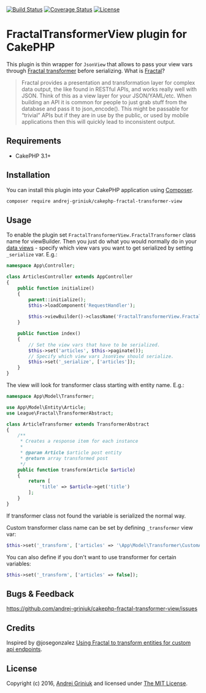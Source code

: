 [![Build Status](https://img.shields.io/travis/andrej-griniuk/cakephp-fractal-transformer-view/master.svg?style=flat-square)](https://travis-ci.org/andrej-griniuk/cakephp-fractal-transformer-view)
[![Coverage Status](https://img.shields.io/coveralls/andrej-griniuk/cakephp-fractal-transformer-view.svg?style=flat-square)](https://coveralls.io/r/andrej-griniuk/cakephp-fractal-transformer-view?branch=master)
[![License](https://img.shields.io/badge/license-MIT-blue.svg?style=flat-square)](LICENSE)

# FractalTransformerView plugin for CakePHP

This plugin is thin wrapper for `JsonView` that allows to pass your view vars through [Fractal transformer][fractal-transformer] before serializing. What is [Fractal][fractal]?

> Fractal provides a presentation and transformation layer for complex data output, the like found in RESTful APIs, and works really well with JSON. Think of this as a view layer for your JSON/YAML/etc.
> When building an API it is common for people to just grab stuff from the database and pass it to json_encode(). This might be passable for “trivial” APIs but if they are in use by the public, or used by mobile applications then this will quickly lead to inconsistent output.


## Requirements

- CakePHP 3.1+

## Installation

You can install this plugin into your CakePHP application using [Composer][composer].

```bash
composer require andrej-griniuk/cakephp-fractal-transformer-view
```


## Usage
To enable the plugin set `FractalTransformerView.FractalTransformer` class name for viewBuilder. Then you just do what you would normally do in your [data views](http://book.cakephp.org/3.0/en/views/json-and-xml-views.html) - specify which view vars you want to get serialized by setting `_serialize`  var. E.g.:

```php
namespace App\Controller;

class ArticlesController extends AppController
{
    public function initialize()
    {
        parent::initialize();
        $this->loadComponent('RequestHandler');
        
        $this->viewBuilder()->className('FractalTransformerView.FractalTransformer');
    }

    public function index()
    {
        // Set the view vars that have to be serialized.
        $this->set('articles', $this->paginate());
        // Specify which view vars JsonView should serialize.
        $this->set('_serialize', ['articles']);
    }
}
```

The view will look for transformer class starting with entity name. E.g.:

```php
namespace App\Model\Transformer;

use App\Model\Entity\Article;
use League\Fractal\TransformerAbstract;

class ArticleTransformer extends TransformerAbstract
{
    /**
     * Creates a response item for each instance
     *
     * @param Article $article post entity
     * @return array transformed post
     */
    public function transform(Article $article)
    {
        return [
            'title' => $article->get('title')
        ];
    }
}
```

If transformer class not found the variable is serialized the normal way.

Custom transformer class name can be set by defining `_transformer` view var:

```php
$this->set('_transform', ['articles' => '\App\Model\Transformer\CustomArticleTransformer']);
```

You can also define if you don't want to use transformer for certain variables:

```php
$this->set('_transform', ['articles' => false]);
```

## Bugs & Feedback

https://github.com/andrej-griniuk/cakephp-fractal-transformer-view/issues

## Credits

Inspired by @josegonzalez [Using Fractal to transform entities for custom api endpoints](http://josediazgonzalez.com/2015/12/01/using-fractal-to-transform-entities-for-custom-api-endpoints/).

## License

Copyright (c) 2016, [Andrej Griniuk][andrej-griniuk] and licensed under [The MIT License][mit].

[cakephp]:http://cakephp.org
[composer]:http://getcomposer.org
[fractal]:http://fractal.thephpleague.com/
[fractal-transformer]:http://fractal.thephpleague.com/transformers/
[mit]:http://www.opensource.org/licenses/mit-license.php
[andrej-griniuk]:https://github.com/andrej-griniuk
